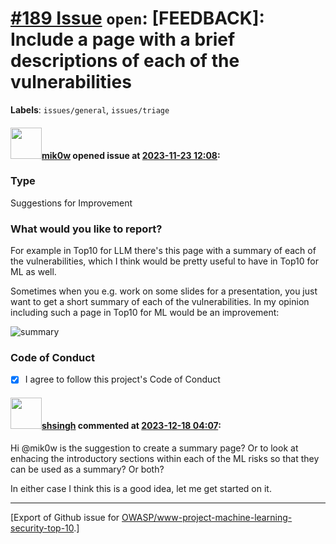 # [\#189 Issue](https://github.com/OWASP/www-project-machine-learning-security-top-10/issues/189) `open`: [FEEDBACK]: Include a page with a brief descriptions of each of the vulnerabilities
**Labels**: `issues/general`, `issues/triage`


#### <img src="https://avatars.githubusercontent.com/u/64902909?u=756899683e78c4e336cc1e8a6b7584bc6b508200&v=4" width="50">[mik0w](https://github.com/mik0w) opened issue at [2023-11-23 12:08](https://github.com/OWASP/www-project-machine-learning-security-top-10/issues/189):

### Type

Suggestions for Improvement

### What would you like to report?

For example in Top10 for LLM there's this page with a summary of each of the vulnerabilities, which I think would be pretty useful to have in Top10 for ML as well. 

Sometimes  when you e.g. work on some slides for a presentation, you just want to get a short summary of each of the vulnerabilities. In my opinion including such a page in Top10 for ML would be an improvement: 

![summary](https://github.com/OWASP/www-project-machine-learning-security-top-10/assets/64902909/0bc2b1c8-43a0-4a5d-b549-71cf83e897c1)

### Code of Conduct

- [X] I agree to follow this project's Code of Conduct

#### <img src="https://avatars.githubusercontent.com/u/412800?v=4" width="50">[shsingh](https://github.com/shsingh) commented at [2023-12-18 04:07](https://github.com/OWASP/www-project-machine-learning-security-top-10/issues/189#issuecomment-1859518422):

Hi @mik0w is the suggestion to create a summary page? Or to look at enhacing the introductory sections within each of the ML risks so that they can be used as a summary? Or both? 

In either case I think this is a good idea, let me get started on it.


-------------------------------------------------------------------------------



[Export of Github issue for [OWASP/www-project-machine-learning-security-top-10](https://github.com/OWASP/www-project-machine-learning-security-top-10).]
